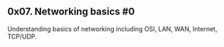 ## 0x07. Networking basics #0

Understanding basics of networking including OSI, LAN, WAN, Internet, TCP/UDP.
